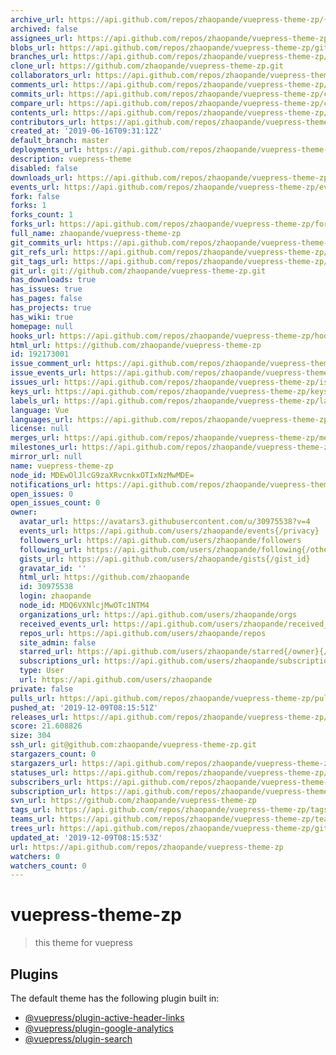 ```yaml
---
archive_url: https://api.github.com/repos/zhaopande/vuepress-theme-zp/{archive_format}{/ref}
archived: false
assignees_url: https://api.github.com/repos/zhaopande/vuepress-theme-zp/assignees{/user}
blobs_url: https://api.github.com/repos/zhaopande/vuepress-theme-zp/git/blobs{/sha}
branches_url: https://api.github.com/repos/zhaopande/vuepress-theme-zp/branches{/branch}
clone_url: https://github.com/zhaopande/vuepress-theme-zp.git
collaborators_url: https://api.github.com/repos/zhaopande/vuepress-theme-zp/collaborators{/collaborator}
comments_url: https://api.github.com/repos/zhaopande/vuepress-theme-zp/comments{/number}
commits_url: https://api.github.com/repos/zhaopande/vuepress-theme-zp/commits{/sha}
compare_url: https://api.github.com/repos/zhaopande/vuepress-theme-zp/compare/{base}...{head}
contents_url: https://api.github.com/repos/zhaopande/vuepress-theme-zp/contents/{+path}
contributors_url: https://api.github.com/repos/zhaopande/vuepress-theme-zp/contributors
created_at: '2019-06-16T09:31:12Z'
default_branch: master
deployments_url: https://api.github.com/repos/zhaopande/vuepress-theme-zp/deployments
description: vuepress-theme
disabled: false
downloads_url: https://api.github.com/repos/zhaopande/vuepress-theme-zp/downloads
events_url: https://api.github.com/repos/zhaopande/vuepress-theme-zp/events
fork: false
forks: 1
forks_count: 1
forks_url: https://api.github.com/repos/zhaopande/vuepress-theme-zp/forks
full_name: zhaopande/vuepress-theme-zp
git_commits_url: https://api.github.com/repos/zhaopande/vuepress-theme-zp/git/commits{/sha}
git_refs_url: https://api.github.com/repos/zhaopande/vuepress-theme-zp/git/refs{/sha}
git_tags_url: https://api.github.com/repos/zhaopande/vuepress-theme-zp/git/tags{/sha}
git_url: git://github.com/zhaopande/vuepress-theme-zp.git
has_downloads: true
has_issues: true
has_pages: false
has_projects: true
has_wiki: true
homepage: null
hooks_url: https://api.github.com/repos/zhaopande/vuepress-theme-zp/hooks
html_url: https://github.com/zhaopande/vuepress-theme-zp
id: 192173001
issue_comment_url: https://api.github.com/repos/zhaopande/vuepress-theme-zp/issues/comments{/number}
issue_events_url: https://api.github.com/repos/zhaopande/vuepress-theme-zp/issues/events{/number}
issues_url: https://api.github.com/repos/zhaopande/vuepress-theme-zp/issues{/number}
keys_url: https://api.github.com/repos/zhaopande/vuepress-theme-zp/keys{/key_id}
labels_url: https://api.github.com/repos/zhaopande/vuepress-theme-zp/labels{/name}
language: Vue
languages_url: https://api.github.com/repos/zhaopande/vuepress-theme-zp/languages
license: null
merges_url: https://api.github.com/repos/zhaopande/vuepress-theme-zp/merges
milestones_url: https://api.github.com/repos/zhaopande/vuepress-theme-zp/milestones{/number}
mirror_url: null
name: vuepress-theme-zp
node_id: MDEwOlJlcG9zaXRvcnkxOTIxNzMwMDE=
notifications_url: https://api.github.com/repos/zhaopande/vuepress-theme-zp/notifications{?since,all,participating}
open_issues: 0
open_issues_count: 0
owner:
  avatar_url: https://avatars3.githubusercontent.com/u/30975538?v=4
  events_url: https://api.github.com/users/zhaopande/events{/privacy}
  followers_url: https://api.github.com/users/zhaopande/followers
  following_url: https://api.github.com/users/zhaopande/following{/other_user}
  gists_url: https://api.github.com/users/zhaopande/gists{/gist_id}
  gravatar_id: ''
  html_url: https://github.com/zhaopande
  id: 30975538
  login: zhaopande
  node_id: MDQ6VXNlcjMwOTc1NTM4
  organizations_url: https://api.github.com/users/zhaopande/orgs
  received_events_url: https://api.github.com/users/zhaopande/received_events
  repos_url: https://api.github.com/users/zhaopande/repos
  site_admin: false
  starred_url: https://api.github.com/users/zhaopande/starred{/owner}{/repo}
  subscriptions_url: https://api.github.com/users/zhaopande/subscriptions
  type: User
  url: https://api.github.com/users/zhaopande
private: false
pulls_url: https://api.github.com/repos/zhaopande/vuepress-theme-zp/pulls{/number}
pushed_at: '2019-12-09T08:15:51Z'
releases_url: https://api.github.com/repos/zhaopande/vuepress-theme-zp/releases{/id}
score: 21.608826
size: 304
ssh_url: git@github.com:zhaopande/vuepress-theme-zp.git
stargazers_count: 0
stargazers_url: https://api.github.com/repos/zhaopande/vuepress-theme-zp/stargazers
statuses_url: https://api.github.com/repos/zhaopande/vuepress-theme-zp/statuses/{sha}
subscribers_url: https://api.github.com/repos/zhaopande/vuepress-theme-zp/subscribers
subscription_url: https://api.github.com/repos/zhaopande/vuepress-theme-zp/subscription
svn_url: https://github.com/zhaopande/vuepress-theme-zp
tags_url: https://api.github.com/repos/zhaopande/vuepress-theme-zp/tags
teams_url: https://api.github.com/repos/zhaopande/vuepress-theme-zp/teams
trees_url: https://api.github.com/repos/zhaopande/vuepress-theme-zp/git/trees{/sha}
updated_at: '2019-12-09T08:15:53Z'
url: https://api.github.com/repos/zhaopande/vuepress-theme-zp
watchers: 0
watchers_count: 0
---
```


# vuepress-theme-zp

>this theme for vuepress

## Plugins

The default theme has the following plugin built in:

- [@vuepress/plugin-active-header-links](https://github.com/vuejs/vuepress/tree/master/packages/@vuepress/plugin-active-header-links)
- [@vuepress/plugin-google-analytics](https://github.com/vuejs/vuepress/tree/master/packages/%40vuepress/plugin-google-analytics)
- [@vuepress/plugin-search](https://github.com/vuejs/vuepress/tree/master/packages/%40vuepress/plugin-search)
